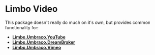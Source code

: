# Limbo Video

This package doesn't really do much on it's own, but provides common functionality for:

- [**Limbo.Umbraco.YouTube**](https://github.com/limbo-works/Limbo.Umbraco.YouTube)
- [**Limbo.Umbraco.DreamBroker**](https://github.com/limbo-works/Limbo.Umbraco.DreamBroker)
- [**Limbo.Umbraco.Vimeo**](https://github.com/limbo-works/Limbo.Umbraco.Vimeo)
